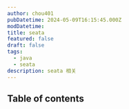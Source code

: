 ```yaml
---
author: chou401
pubDatetime: 2024-05-09T16:15:45.000Z
modDatetime:
title: seata
featured: false
draft: false
tags:
  - java
  - seata
description: seata 相关
---
```


## Table of contents
